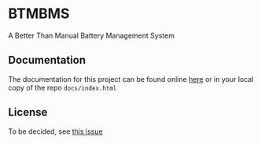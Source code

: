 # BTMBMS
A Better Than Manual Battery Management System

## Documentation
The documentation for this project can be found online [here](https://darigovresearch.github.io/BTMBMS/) or in your local copy of the repo `docs/index.html`

## License
To be decided, see [this issue](https://github.com/darigovresearch/BTMBMS/issues/2)
